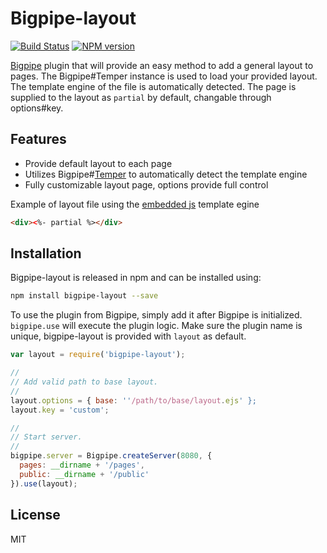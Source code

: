 # Bigpipe-layout

[![Build
Status](https://travis-ci.org/Moveo/bigpipe-layout.png)](https://travis-ci.org/Moveo/bigpipe-layout)
[![NPM version](https://badge.fury.io/js/bigpipe-layout.png)](http://badge.fury.io/js/bigpipe-layout)

[Bigpipe] plugin that will provide an easy method to add a general layout to
pages. The Bigpipe#Temper instance is used to load your provided layout. The
template engine of the file is automatically detected. The page is supplied to
the layout as `partial` by default, changable through options#key.

[Bigpipe]: https://github.com/3rd-Eden/bigpipe

## Features

- Provide default layout to each page
- Utilizes Bigpipe#[Temper] to automatically detect the template engine
- Fully customizable layout page, options provide full control

Example of layout file using the [embedded js] template egine

```html
<div><%- partial %></div>
```

[Temper]: https://github.com/3rd-Eden/temper
[embedded js]: https://github.com/visionmedia/ejs

## Installation

Bigpipe-layout is released in npm and can be installed using:

```bash
npm install bigpipe-layout --save
```

To use the plugin from Bigpipe, simply add it after Bigpipe is initialized.
`bigpipe.use` will execute the plugin logic. Make sure the plugin name is unique,
bigpipe-layout is provided with `layout` as default.

```js
var layout = require('bigpipe-layout');

//
// Add valid path to base layout.
//
layout.options = { base: ''/path/to/base/layout.ejs' };
layout.key = 'custom';

//
// Start server.
//
bigpipe.server = Bigpipe.createServer(8080, {
  pages: __dirname + '/pages',
  public: __dirname + '/public'
}).use(layout);
```

## License

MIT
